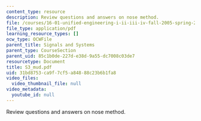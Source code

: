 ```yaml
---
content_type: resource
description: Review questions and answers on nose method.
file: /courses/16-01-unified-engineering-i-ii-iii-iv-fall-2005-spring-2006/31bd8753ca9f7cf5a84888c23b6b1fa8_S3_mud.pdf
file_type: application/pdf
learning_resource_types: []
ocw_type: OCWFile
parent_title: Signals and Systems
parent_type: CourseSection
parent_uid: 85c1b0de-227d-e38d-9a55-dc7008c03de7
resourcetype: Document
title: S3_mud.pdf
uid: 31bd8753-ca9f-7cf5-a848-88c23b6b1fa8
video_files:
  video_thumbnail_file: null
video_metadata:
  youtube_id: null
---
```

Review questions and answers on nose method.